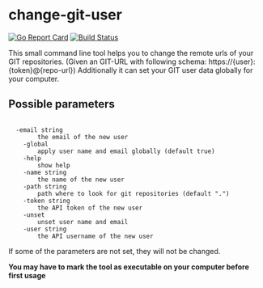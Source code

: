 # change-git-user
[![Go Report Card](https://goreportcard.com/badge/github.com/alxlchnr/change-git-user?style=flat-square)](https://goreportcard.com/report/github.com/alxlchnr/change-git-user)
[![Build Status](https://travis-ci.org/alxlchnr/change-git-user.svg?branch=master)](https://travis-ci.org/alxlchnr/change-git-user)

This small command line tool helps you to change the remote urls of your GIT repositories. (Given an GIT-URL with following schema: https://{user}:{token}@{repo-url})
Additionally it can set your GIT user data globally for your computer.

## Possible parameters
<pre><code>
  -email string
      	the email of the new user
    -global
      	apply user name and email globally (default true)
    -help
      	show help
    -name string
      	the name of the new user
    -path string
      	path where to look for git repositories (default ".")
    -token string
      	the API token of the new user
    -unset
      	unset user name and email
    -user string
      	the API username of the new user
</code></pre>

If some of the parameters are not set, they will not be changed.

**You may have to mark the tool as executable on your computer before first usage**
